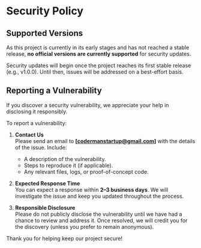 # Security Policy

## Supported Versions

As this project is currently in its early stages and has not reached a stable release, **no official versions are currently supported** for security updates.

Security updates will begin once the project reaches its first stable release (e.g., v1.0.0). Until then, issues will be addressed on a best-effort basis.

## Reporting a Vulnerability

If you discover a security vulnerability, we appreciate your help in disclosing it responsibly.

To report a vulnerability:

1. **Contact Us**  
   Please send an email to **[codermanstartup@gmail.com]** with the details of the issue. Include:
   - A description of the vulnerability.
   - Steps to reproduce it (if applicable).
   - Any relevant files, logs, or proof-of-concept code.

2. **Expected Response Time**  
   You can expect a response within **2–3 business days**. We will investigate the issue and keep you updated throughout the process.

3. **Responsible Disclosure**  
   Please do not publicly disclose the vulnerability until we have had a chance to review and address it. Once resolved, we will credit you for the discovery (unless you prefer to remain anonymous).

Thank you for helping keep our project secure!
